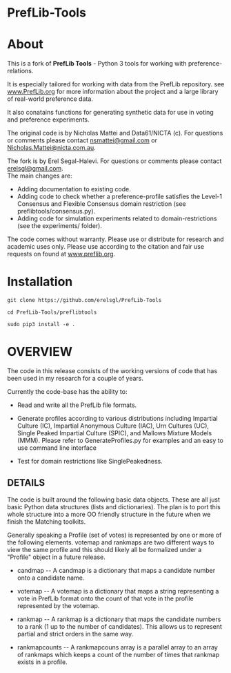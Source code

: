 # PrefLib-Tools

# About
This is a fork of **PrefLib Tools** - Python 3 tools for working with preference-relations. 

It is especially tailored for working with 
data from the PrefLib repository. see www.PrefLib.org for more information about the project and a large library of real-world preference data.

It also conatains functions for generating synthetic data for use in voting and preference experiments.  

The original code is by Nicholas Mattei and Data61/NICTA (c). For questions or comments please contact nsmattei@gmail.com or Nicholas.Mattei@nicta.com.au.

The fork is by Erel Segal-Halevi. For questions or comments please contact erelsgl@gmail.com.  
The main changes are:

* Adding documentation to existing code.
* Adding code to check whether a preference-profile satisfies the Level-1 Consensus and Flexible Consensus domain restriction (see preflibtools/consensus.py).
* Adding code for simulation experiments related to domain-restrictions (see the experiments/ folder).

The code comes without warranty. Please use or distribute for research and academic uses only. 
Please use according to the citation and fair use requests on found at www.preflib.org.

# Installation
    git clone https://github.com/erelsgl/PrefLib-Tools

    cd PrefLib-Tools/preflibtools

    sudo pip3 install -e .

# OVERVIEW

The code in this release consists of the working versions of code that has
been used in my research for a couple of years.

Currently the code-base has the ability to:

- Read and write all the PrefLib file formats.

- Generate profiles according to various distributions including
	Impartial Culture (IC), Impartial Anonymous Culture (IAC),
	Urn Cultures (UC), Single Peaked Impartial Culture (SPIC),
	and Mallows Mixture Models (MMM).  Please refer to
	GenerateProfiles.py for examples and an easy to use command line interface

- Test for domain restrictions like SinglePeakedness.

## DETAILS

The code is built around the following basic data objects.  These are all
just basic Python data structures (lists and dictionaries).  The plan is to port this whole structure into a more OO friendly structure in the future when we finish the Matching toolkits.

Generally speaking a Profile (set of votes) is represented by one or more of the following elements.  votemap and rankmaps are two different ways to view the same profile and this should likely all be formalized under a "Profile" object in a future release.

- candmap
	-- A candmap is a dictionary that maps a candidate number onto a
	candidate name.

- votemap
	-- A votemap is a dictionary that maps a string representing
	a vote in PrefLib format onto the count of that vote in the
	profile represented by the votemap.

- rankmap
	-- A rankmap is a dictionary that maps the candidate numbers
	to a rank (1 up to the number of candidates).  This
	allows us to represent partial and strict orders in
	the same way.

- rankmapcounts
	-- A rankmapcouns array is a parallel array to an array of rankmaps
	which keeps a count of the number of times that rankmap exists
	in a profile.
